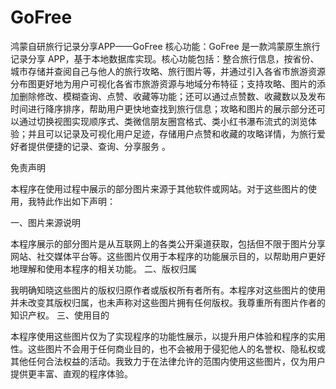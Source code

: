 # GoFree
鸿蒙自研旅行记录分享APP——GoFree
核心功能：GoFree 是一款鸿蒙原生旅行记录分享 APP，基于本地数据库实现。核心功能包括：整合旅行信息，按省份、城市存储并查阅自己与他人的旅行攻略、旅行图片等，并通过引入各省市旅游资源分布图更好地为用户可视化各省市旅游资源与地域分布特征；支持攻略、图片的添加删除修改、模糊查询、点赞、收藏等功能；还可以通过点赞数、收藏数以及发布时间进行降序排序，帮助用户更快地查找到旅行信息；攻略和图片的展示部分还可以通过切换视图实现顺序式、类微信朋友圈宫格式、类小红书瀑布流式的浏览体验；并且可以记录及可视化用户足迹，存储用户点赞和收藏的攻略详情，为旅行爱好者提供便捷的记录、查询、分享服务 。

免责声明

本程序在使用过程中展示的部分图片来源于其他软件或网站。对于这些图片的使用，我特此作出如下声明：

一、图片来源说明

本程序展示的部分图片是从互联网上的各类公开渠道获取，包括但不限于图片分享网站、社交媒体平台等。这些图片仅用于本程序的功能展示目的，以帮助用户更好地理解和使用本程序的相关功能。
二、版权归属

我明确知晓这些图片的版权归原作者或版权所有者所有。本程序对这些图片的使用并未改变其版权归属，也未声称对这些图片拥有任何版权。我尊重所有图片作者的知识产权。
三、使用目的

本程序使用这些图片仅为了实现程序的功能性展示，以提升用户体验和程序的实用性。这些图片不会用于任何商业目的，也不会被用于侵犯他人的名誉权、隐私权或其他任何合法权益的活动。我致力于在法律允许的范围内使用这些图片，仅为用户提供更丰富、直观的程序体验。
